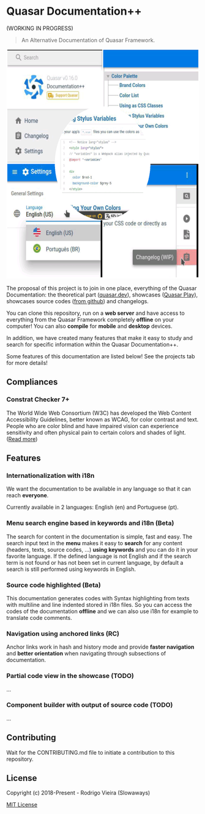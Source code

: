 # Quasar Documentation++
(WORKING IN PROGRESS)

> An Alternative Documentation of Quasar Framework.

<p align="center">
  <img src="src/assets/screenshot/general.png" width="600" height="600" />
</p>

The proposal of this project is to join in one place, everything of the Quasar Documentation: the theoretical part ([quasar.dev](https://quasar.dev/ "quasar.dev")), showcases ([Quasar Play](https://quasar-framework.org/quasar-play/android/index.html#/showcase "Quasar Play")),  showcases source codes ([from github](https://github.com/quasarframework/quasar-play/tree/dev/src/pages/showcase "from github")) and changelogs.

You can clone this repository, run on a **web server** and have access to everything from the Quasar Framework completely **offline** on your computer!
You can also **compile** for **mobile** and **desktop** devices.

In addition, we have created many features that make it easy to study and search for specific information within the Quasar Documentation++.

Some features of this documentation are listed below!
See the projects tab for more details!

## Compliances
### Constrat Checker 7+
The World Wide Web Consortium (W3C) has developed the Web Content Accessibility Guidelines, better known as WCAG, for color contrast and text.
People who are color blind and have impaired vision can experience sensitivity and often physical pain to certain colors and shades of light.
([Read more](https://www.w3.org/TR/2008/REC-WCAG20-20081211/#visual-audio-contrast-contrast "Read more"))

## Features
### Internationalization with i18n
We want the documentation to be available in any language so that it can reach **everyone**.

Currently available in 2 languages: English (en) and Portuguese (pt).

### Menu search engine based in keywords and i18n (Beta)
The search for content in the documentation is simple, fast and easy.
The search input text in the **menu** makes it easy to **search** for any content (headers, texts, source codes, ...) **using keywords** and you can do it in your favorite language.
If the defined language is not English and if the search term is not found or has not been set in current language, by default a search is still performed using keywords in English.

### Source code highlighted (Beta)
This documentation generates codes with Syntax highlighting from texts with multiline and line indented stored in i18n files. So you can access the codes of the documentation **offline** and we can also use i18n for example to translate code comments.

### Navigation using anchored links (RC)
Anchor links work in hash and history mode and provide **faster navigation** and **better orientation** when navigating through subsections of documentation.

### Partial code view in the showcase (TODO)
...

### Component builder with output of source code (TODO)
...

## Contributing
Wait for the CONTRIBUTING.md file to initiate a contribution to this repository.

## License
Copyright (c) 2018-Present - Rodrigo Vieira (Slowaways)

[MIT License](http://en.wikipedia.org/wiki/MIT_License)
